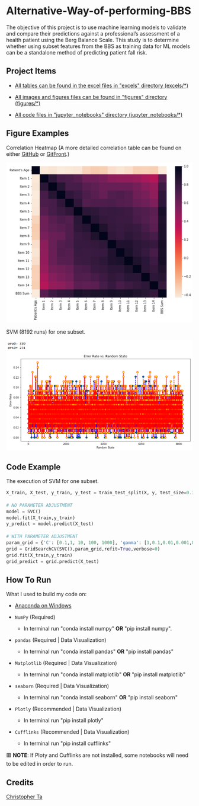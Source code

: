 # Alternative-Way-of-performing-BBS

The objective of this project is to use machine learning models to validate and compare their predictions against a professional’s assessment of a health patient using the Berg Balance Scale. This study is to determine whether using subset features from the BBS as training data for ML models can be a standalone method of predicting patient fall risk.

## Project Items

- [All tables can be found in the excel files in "excels" directory (excels/*)](excels)

- [All images and figures files can be found in "figures" directory (figures/*)](figures)

- [All code files in "jupyter_notebooks" directory (jupyter_notebooks/*)](jupyter_notebooks)

## Figure Examples

Correlation Heatmap (A more detailed correlation table can be found on either [GitHub](https://github.com/Krunk-Juice/Alternative-Way-of-performing-BBS/blob/main/excels/BBS%20Machine%20Learning%20Data%20Detailed%20Correlation%20Table.xlsx) or [GitFront](https://gitfront.io/r/Krunk-Juice/LyY4kEcTLGs4/A-Alternative-Way-of-performing-BBS---A-study-of-a-ML-Model-approach/).)

<img src="figures/Correlation Heatmap.png" width="600em" />

SVM (8192 runs) for one subset.

<img src="figures/SVM Scaled vs Unscaled 7 High Corr rs101 BF8192.png" width="600em" />

## Code Example

The execution of SVM for one subset.

```py
X_train, X_test, y_train, y_test = train_test_split(X, y, test_size=0.30, random_state=rs)

# NO PARAMETER ADJUSTMENT
model = SVC()
model.fit(X_train,y_train)
y_predict = model.predict(X_test)

# WITH PARAMETER ADJUSTMENT
param_grid = {'C': [0.1,1, 10, 100, 1000], 'gamma': [1,0.1,0.01,0.001,0.0001]}
grid = GridSearchCV(SVC(),param_grid,refit=True,verbose=0)
grid.fit(X_train,y_train)
grid_predict = grid.predict(X_test)
```

## How To Run

What I used to build my code on:

- [Anaconda on Windows](https://docs.anaconda.com/anaconda/install/windows/)

- `NumPy` (Required)
  - In terminal run "conda install numpy" **OR** "pip install numpy".

- `pandas` (Required | Data Visualization)
  - In terminal run "conda install pandas" **OR** "pip install pandas"

- `Matplotlib` (Required | Data Visualization)
  - In terminal run "conda install matplotlib" **OR** "pip install matplotlib"

- `seaborn` (Required | Data Visualization)
  - In terminal run "conda install seaborn" **OR** "pip install seaborn"

- `Plotly` (Recommended | Data Visualization)
  - In terminal run "pip install plotly"

- `Cufflinks` (Recommended | Data Visualization)
  - In terminal run "pip install cufflinks"

🟥 **NOTE**: If Ploty and Cufflinks are not installed, some notebooks will need to be edited in order to run.  

## Credits

[Christopher Ta](https://github.com/Krunk-Juice)